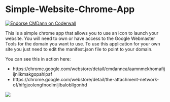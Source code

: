 Simple-Website-Chrome-App
=========================

<a href="https://coderwall.com/cmdann"><img alt="Endorse CMDann on Coderwall" src="https://api.coderwall.com/cmdann/endorsecount.png" /></a>

This is a simple chrome app that allows you to use an icon to launch your website. You will need to own or have access to the Google Webmaster Tools for the domain you want to use. To use this application for your own site you just need to edit the manifest.json file to point to your domain.

You can see this in action here:
<ul>
<li>https://chrome.google.com/webstore/detail/cmdannca/aamnmckhomafijijnlikmakgopahlpaf</li>
<li>https://chrome.google.com/webstore/detail/the-attachment-network-of/hifgjeolengfnodimljlbalobllgonhd</li>
</ul>

<img src="http://cmdann.ca/wp-content/themes/CMDannWPTheme2/images/object973716115.png">
